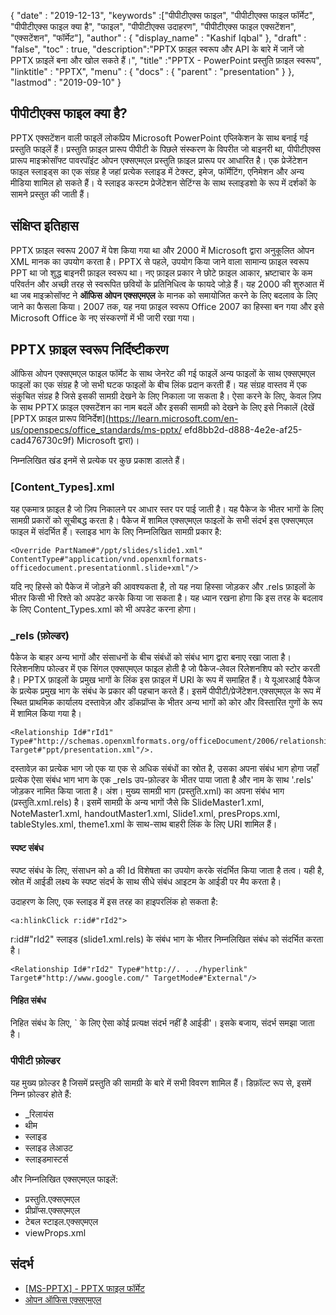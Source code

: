 {
  "date" : "2019-12-13",
  "keywords" :["पीपीटीएक्स फाइल", "पीपीटीएक्स फाइल फॉर्मेट", "पीपीटीएक्स फाइल क्या है", "फाइल", "पीपीटीएक्स उदाहरण", "पीपीटीएक्स फाइल एक्सटेंशन", "एक्सटेंशन", "फॉर्मेट"],
  "author" : {
    "display_name" : "Kashif Iqbal"
},
  "draft" : "false",
  "toc" : true,
  "description":"PPTX फ़ाइल स्वरूप और API के बारे में जानें जो PPTX फ़ाइलें बना और खोल सकते हैं।",
  "title" :"PPTX - PowerPoint प्रस्तुति फ़ाइल स्वरूप",
  "linktitle" : "PPTX",
  "menu" : {
    "docs" : {
      "parent" : "presentation"
}
},
  "lastmod" : "2019-09-10"
}

## पीपीटीएक्स फाइल क्या है?

PPTX एक्सटेंशन वाली फाइलें लोकप्रिय Microsoft PowerPoint एप्लिकेशन के साथ बनाई गई प्रस्तुति फाइलें हैं। प्रस्तुति फ़ाइल प्रारूप पीपीटी के पिछले संस्करण के विपरीत जो बाइनरी था, पीपीटीएक्स प्रारूप माइक्रोसॉफ्ट पावरपॉइंट ओपन एक्सएमएल प्रस्तुति फ़ाइल प्रारूप पर आधारित है। एक प्रेजेंटेशन फाइल स्लाइड्स का एक संग्रह है जहां प्रत्येक स्लाइड में टेक्स्ट, इमेज, फॉर्मेटिंग, एनिमेशन और अन्य मीडिया शामिल हो सकते हैं। ये स्लाइड कस्टम प्रेजेंटेशन सेटिंग्स के साथ स्लाइडशो के रूप में दर्शकों के सामने प्रस्तुत की जाती हैं।

## संक्षिप्त इतिहास

PPTX फ़ाइल स्वरूप 2007 में पेश किया गया था और 2000 में Microsoft द्वारा अनुकूलित ओपन XML मानक का उपयोग करता है। PPTX से पहले, उपयोग किया जाने वाला सामान्य फ़ाइल स्वरूप PPT था जो शुद्ध बाइनरी फ़ाइल स्वरूप था। नए फ़ाइल प्रकार ने छोटे फ़ाइल आकार, भ्रष्टाचार के कम परिवर्तन और अच्छी तरह से स्वरूपित छवियों के प्रतिनिधित्व के फायदे जोड़े हैं। यह 2000 की शुरुआत में था जब माइक्रोसॉफ्ट ने **ऑफिस ओपन एक्सएमएल** के मानक को समायोजित करने के लिए बदलाव के लिए जाने का फैसला किया। 2007 तक, यह नया फ़ाइल स्वरूप Office 2007 का हिस्सा बन गया और इसे Microsoft Office के नए संस्करणों में भी जारी रखा गया।

## PPTX फ़ाइल स्वरूप निर्दिष्टीकरण

ऑफिस ओपन एक्सएमएल फाइल फॉर्मेट के साथ जेनरेट की गई फाइलें अन्य फाइलों के साथ एक्सएमएल फाइलों का एक संग्रह है जो सभी घटक फाइलों के बीच लिंक प्रदान करती हैं। यह संग्रह वास्तव में एक संकुचित संग्रह है जिसे इसकी सामग्री देखने के लिए निकाला जा सकता है। ऐसा करने के लिए, केवल ज़िप के साथ PPTX फ़ाइल एक्सटेंशन का नाम बदलें और इसकी सामग्री को देखने के लिए इसे निकालें (देखें [PPTX फ़ाइल प्रारूप विनिर्देश](https://learn.microsoft.com/en-us/openspecs/office_standards/ms-pptx/ efd8bb2d-d888-4e2e-af25-cad476730c9f) Microsoft द्वारा)।

निम्नलिखित खंड इनमें से प्रत्येक पर कुछ प्रकाश डालते हैं।

### [Content_Types].xml

यह एकमात्र फ़ाइल है जो ज़िप निकालने पर आधार स्तर पर पाई जाती है। यह पैकेज के भीतर भागों के लिए सामग्री प्रकारों को सूचीबद्ध करता है। पैकेज में शामिल एक्सएमएल फाइलों के सभी संदर्भ इस एक्सएमएल फाइल में संदर्भित हैं। स्लाइड भाग के लिए निम्नलिखित सामग्री प्रकार है:

```
<Override PartName#"/ppt/slides/slide1.xml" ContentType#"application/vnd.openxmlformats-officedocument.presentationml.slide+xml"/>
```

यदि नए हिस्से को पैकेज में जोड़ने की आवश्यकता है, तो यह नया हिस्सा जोड़कर और .rels फ़ाइलों के भीतर किसी भी रिश्ते को अपडेट करके किया जा सकता है। यह ध्यान रखना होगा कि इस तरह के बदलाव के लिए Content_Types.xml को भी अपडेट करना होगा।

### \_rels (फ़ोल्डर) ###

पैकेज के बाहर अन्य भागों और संसाधनों के बीच संबंधों को संबंध भाग द्वारा बनाए रखा जाता है। रिलेशनशिप फोल्डर में एक सिंगल एक्सएमएल फाइल होती है जो पैकेज-लेवल रिलेशनशिप को स्टोर करती है। PPTX फ़ाइलों के प्रमुख भागों के लिंक इस फ़ाइल में URI के रूप में समाहित हैं। ये यूआरआई पैकेज के प्रत्येक प्रमुख भाग के संबंध के प्रकार की पहचान करते हैं। इसमें पीपीटी/प्रेजेंटेशन.एक्सएमएल के रूप में स्थित प्राथमिक कार्यालय दस्तावेज़ और डॉकप्रॉप्स के भीतर अन्य भागों को कोर और विस्तारित गुणों के रूप में शामिल किया गया है।

```
<Relationship Id#"rId1" Type#"http://schemas.openxmlformats.org/officeDocument/2006/relationships/officeDocument" Target#"ppt/presentation.xml"/>.
```

दस्तावेज़ का प्रत्येक भाग जो एक या एक से अधिक संबंधों का स्रोत है, उसका अपना संबंध भाग होगा जहाँ प्रत्येक ऐसा संबंध भाग भाग के एक \_rels उप-फ़ोल्डर के भीतर पाया जाता है और नाम के साथ '.rels' जोड़कर नामित किया जाता है। अंश। मुख्य सामग्री भाग (प्रस्तुति.xml) का अपना संबंध भाग (प्रस्तुति.xml.rels) है। इसमें सामग्री के अन्य भागों जैसे कि SlideMaster1.xml, NoteMaster1.xml, handoutMaster1.xml, Slide1.xml, presProps.xml, tableStyles.xml, theme1.xml के साथ-साथ बाहरी लिंक के लिए URI शामिल हैं।

#### स्पष्ट संबंध ####

स्पष्ट संबंध के लिए, संसाधन को a की Id विशेषता का उपयोग करके संदर्भित किया जाता है<Relationship> तत्व। यही है, स्रोत में आईडी लक्ष्य के स्पष्ट संदर्भ के साथ सीधे संबंध आइटम के आईडी पर मैप करता है।

उदाहरण के लिए, एक स्लाइड में इस तरह का हाइपरलिंक हो सकता है:

```
<a:hlinkClick r:id#"rId2">
```

r:id#"rId2" स्लाइड (slide1.xml.rels) के संबंध भाग के भीतर निम्नलिखित संबंध को संदर्भित करता है।

```
<Relationship Id#"rId2" Type#"http://. . ./hyperlink" Target#"http://www.google.com/" TargetMode#"External"/>
```

#### निहित संबंध ####

निहित संबंध के लिए, ` के लिए ऐसा कोई प्रत्यक्ष संदर्भ नहीं है<Relationship> आईडी'। इसके बजाय, संदर्भ समझा जाता है।

### पीपीटी फ़ोल्डर ###

यह मुख्य फ़ोल्डर है जिसमें प्रस्तुति की सामग्री के बारे में सभी विवरण शामिल हैं। डिफ़ॉल्ट रूप से, इसमें निम्न फ़ोल्डर होते हैं:

* \_रिलायंस
* थीम
* स्लाइड
* स्लाइड लेआउट
* स्लाइडमास्टर्स

और निम्नलिखित एक्सएमएल फाइलें:

* प्रस्तुति.एक्सएमएल
* प्रीप्रॉप्स.एक्सएमएल
* टेबल स्टाइल.एक्सएमएल
* viewProps.xml

## संदर्भ ##

* [[MS-PPTX] - PPTX फाइल फॉर्मेट](https://learn.microsoft.com/en-us/openspecs/office_standards/ms-pptx/efd8bb2d-d888-4e2e-af25-cad476730c9f)
* [ओपन ऑफिस एक्सएमएल](http://officeopenxml.com/anatomyofOOXML-pptx.php)

